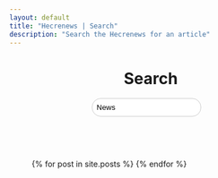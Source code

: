 ```yaml
---
layout: default
title: "Hecrenews | Search"
description: "Search the Hecrenews for an article"
---
```

<h1 style="display:flex;justify-content:center">Search</h1>
<form onSubmit="return search()">
  <input type="text" id="search-query" value="News" />
  <button type="submit" value="Search"><i class="fas fa-search fa-2x"></i></button>
</form>
<div class="tag-container">
</div>

<div class="search-results">
  <div class="post-list-container container">
    <ul class="post-list">
      {% for post in site.posts %}
      <li class="post-list-item hidden" thumb="{{ post.thumb }}" tags="
      {%for tag in post.tags%}{{ tag }} {% endfor %}">
        <div class="post-list-info">
          <a class="post-list-link" href="{{ post.url | relative_url }}">{{ post.title | escape }}</a>
          <span class="post-list-date">{{ post.date | date: "%B %-d, %Y" }}</span>
          <div class="post-tag-container">
            {% for tag in post.tags %}
            <p class="post-tag">{{ tag }}</p>
            {% endfor %}
          </div>
        </div>
      </li>
      {% endfor %}
    </ul>
  </div>
</div>

<script type="text/javascript">

  postTags = [];
  allTags = [];
  for (var i = 0; i < $('.post-list-item').length; i++) {
    var tags = $($('.post-list-item')[i]).attr('tags').split(" ");
    var realTags = []
    for (var j = 0; j < tags.length; j++) {
      if (tags[j] === "\n" || tags[j] === "") {
      } else {
        realTags.push(tags[j]);
        if (!allTags.includes(tags[j])) {
          allTags.push(tags[j]);
        }
      }
    }
    postTags.push(realTags);
  }
  allTags.sort();

  for (var i = 0; i < allTags.length; i++) {
    $('.tag-container').append("<p class='tag' onclick='search(\"" + allTags[i] + "\")'>" + allTags[i] + "</p>");
  }

  function search(query) {
    $('.post-list-item').addClass('hidden');
    if (!query)
    {
      if (!$("input#search-query").val()) {
        return false;
      }
      query = $("input#search-query").val();//.toLowerCase();
      query = query[0].toUpperCase() + query.slice(1);
    }
    else {
      $("input#search-query").val(query);
    }

    for (var i = 0; i < $('.post-list-item').length; i++) {
      if (postTags[i].includes(query) ||
          $($('.post-list-item')[i]).find('.post-list-link').html().includes(query)) {
        $($('.post-list-item')[i]).removeClass('hidden');
      }
    }

    return false;
  }
</script>

<style>
  form {
    display: flex;
    justify-content: center;
  }

  form input[type=text] {
    margin-right: 16px;
    padding: 8px;
    border-radius: 16px;
    border: 1px solid #ccc;
  }

  form button[type=submit] {
    padding: 0;
    border-radius: 50%;
    border: none;
    background: transparent;
  }

  .search-results {
    padding: 16px;
  }

  .hidden {
    display: none;
  }

  .tag-container {
    display: flex;
    flex-wrap: wrap;
    padding: 16px;
  }

  .tag {
    padding: 8px;
    background-color: #ff4d4d;
    color: #fff;
    box-shadow: 0 1px 3px rgba(0,0,0,.25);
    font-size: .8rem;
    margin: 8px 8px 0 0;
    cursor: pointer;
  }
</style>
